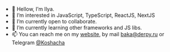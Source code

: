 - 👋 Hellow, I’m Ilya.
- 👀 I’m interested in JavaScript, TypeScript, ReactJS, NextJS
- 💞️ I’m currently open to collaborate.
- 🌱 I’m currently learning other frameworks and JS libs.
- 📫 You can reach me on my [website](https://ilya-m.vercel.app), by mail baka@derpy.ru or Telegram [@Koshacha](https://t.me/Koshacha)

<!---

- 
tlenkie/tlenkie is a ✨ special ✨ repository because its `README.md` (this file) appears on your GitHub profile.
You can click the Preview link to take a look at your changes.
--->
